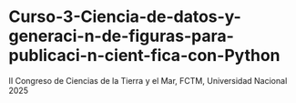 # Curso-3-Ciencia-de-datos-y-generaci-n-de-figuras-para-publicaci-n-cient-fica-con-Python
II Congreso de Ciencias de la Tierra y el Mar, FCTM, Universidad Nacional 2025
